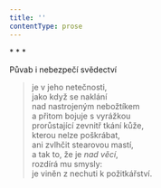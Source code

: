 ```yaml
---
title: ''
contentType: prose
---
```


\* \* \*

Půvab i nebezpečí svědectví

> je v jeho netečnosti,  
> jako když se naklání  
> nad nastrojeným nebožtíkem  
> a přitom bojuje s vyrážkou  
> prorůstající zevnitř tkání kůže,  
> kterou nelze poškrábat,  
> ani zvlhčit stearovou mastí,  
> a tak to, že je _nad věcí_,  
> rozdírá mu smysly:  
> je viněn z nechuti k požitkářství.
